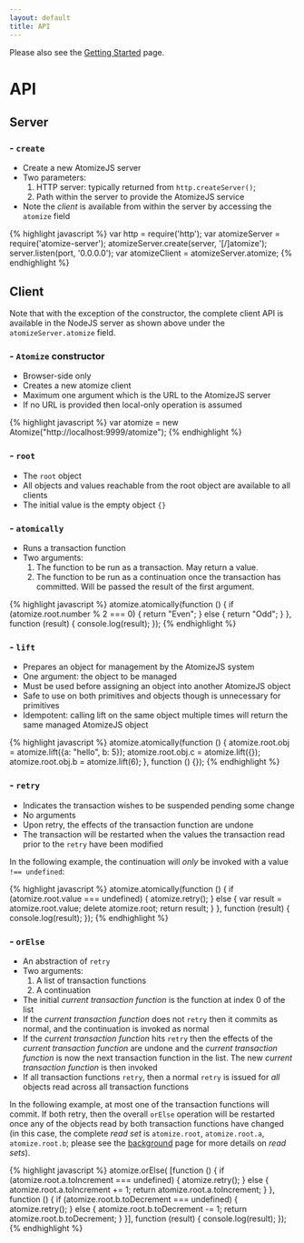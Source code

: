 ```yaml
---
layout: default
title: API
---
```


Please also see the [Getting Started](/getting_started.html) page.

# API

## Server

### - `create`

* Create a new AtomizeJS server
* Two parameters:
    1. HTTP server: typically returned from `http.createServer()`;
    2. Path within the server to provide the AtomizeJS service
* Note the *client* is available from within the server by accessing
  the `atomize` field

{% highlight javascript %}
var http = require('http');
var atomizeServer = require('atomize-server');
atomizeServer.create(server, '[/]atomize');
server.listen(port, '0.0.0.0');
var atomizeClient = atomizeServer.atomize;
{% endhighlight %}

## Client

Note that with the exception of the constructor, the complete client
API is available in the NodeJS server as shown above under the
`atomizeServer.atomize` field.

### - `Atomize` constructor

* Browser-side only
* Creates a new atomize client
* Maximum one argument which is the URL to the AtomizeJS server
* If no URL is provided then local-only operation is assumed

{% highlight javascript %}
var atomize = new Atomize("http://localhost:9999/atomize");
{% endhighlight %}

### - `root`

* The `root` object
* All objects and values reachable from the root object are available
  to all clients
* The initial value is the empty object `{}`

### - `atomically`

* Runs a transaction function
* Two arguments:
    1. The function to be run as a transaction. May return a value.
    2. The function to be run as a continuation once the transaction
    has committed. Will be passed the result of the first argument.

{% highlight javascript %}
atomize.atomically(function () {
    if (atomize.root.number % 2 === 0) {
        return "Even";
    } else {
        return "Odd";
    }
}, function (result) {
    console.log(result);
});
{% endhighlight %}

### - `lift`

* Prepares an object for management by the AtomizeJS system
* One argument: the object to be managed
* Must be used before assigning an object into another AtomizeJS
  object
* Safe to use on both primitives and objects though is unnecessary for
  primitives
* Idempotent: calling lift on the same object multiple times will
  return the same managed AtomizeJS object

{% highlight javascript %}
atomize.atomically(function () {
    atomize.root.obj = atomize.lift({a: "hello", b: 5});
    atomize.root.obj.c = atomize.lift({});
    atomize.root.obj.b = atomize.lift(6);
}, function () {});
{% endhighlight %}

### - `retry`

* Indicates the transaction wishes to be suspended pending some change
* No arguments
* Upon retry, the effects of the transaction function are undone
* The transaction will be restarted when the values the transaction
  read prior to the `retry` have been modified

In the following example, the continuation will *only* be invoked with
a value `!== undefined`:

{% highlight javascript %}
atomize.atomically(function () {
    if (atomize.root.value === undefined) {
        atomize.retry();
    } else {
        var result = atomize.root.value;
        delete atomize.root;
        return result;
    }
}, function (result) {
    console.log(result);
});
{% endhighlight %}

### - `orElse`

* An abstraction of `retry`
* Two arguments:
    1. A list of transaction functions
    2. A continuation
* The initial *current transaction function* is the function at index
  0 of the list
* If the *current transaction function* does not `retry` then it
  commits as normal, and the continuation is invoked as normal
* If the *current transaction function* hits `retry` then the effects
  of the *current transaction function* are undone and the *current
  transaction function* is now the next transaction function in the
  list. The new *current transaction function* is then invoked
* If all transaction functions `retry`, then a normal `retry` is
  issued for *all* objects read across all transaction functions

In the following example, at most one of the transaction functions
will commit. If both retry, then the overall `orElse` operation will
be restarted once any of the objects read by both transaction
functions have changed (in this case, the complete *read set* is
`atomize.root`, `atomize.root.a`, `atomize.root.b`; please see the
[background](/background.html) page for more details on *read sets*).

{% highlight javascript %}
atomize.orElse(
    [function () {
         if (atomize.root.a.toIncrement === undefined) {
             atomize.retry();
         } else {
             atomize.root.a.toIncrement += 1;
             return atomize.root.a.toIncrement;
         }
     },
     function () {
         if (atomize.root.b.toDecrement === undefined) {
             atomize.retry();
         } else {
             atomize.root.b.toDecrement -= 1;
             return atomize.root.b.toDecrement;
         }
     }], function (result) {
         console.log(result);
     });
{% endhighlight %}
